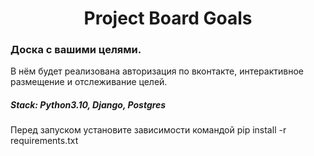 # <center>Project Board Goals</center>
<h3>Доска с вашими целями.</h3>

В нём будет реализована авторизация по вконтакте, интерактивное размещение и отслеживание целей.

<h5>Stack: Python3.10, Django, Postgres</h5>

Перед запуском установите зависимости командой pip install -r requirements.txt